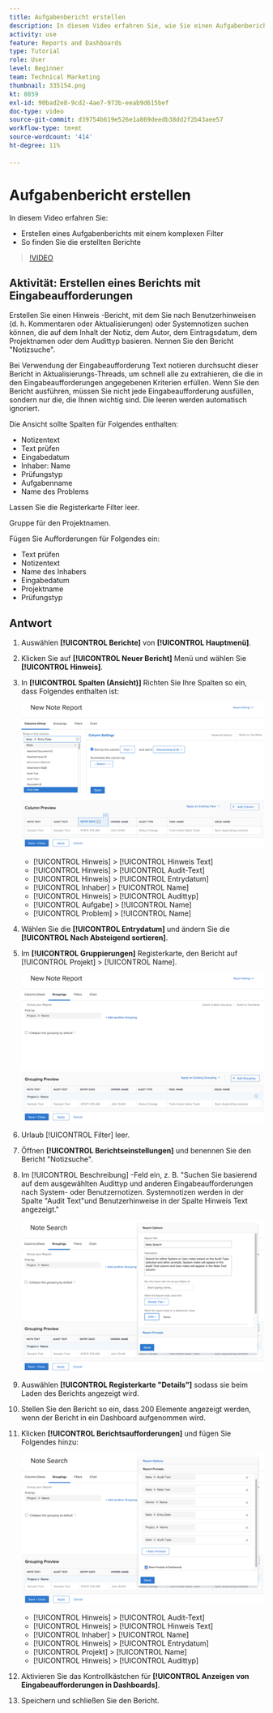 ```yaml
---
title: Aufgabenbericht erstellen
description: In diesem Video erfahren Sie, wie Sie einen Aufgabenbericht mit einem komplexen Filter in Workfront erstellen und die von Ihnen erstellten Berichte finden. Aktivität – einen Notizbericht mit Eingabeaufforderungen erstellen.
activity: use
feature: Reports and Dashboards
type: Tutorial
role: User
level: Beginner
team: Technical Marketing
thumbnail: 335154.png
kt: 8859
exl-id: 90bad2e8-9cd2-4ae7-973b-eeab9d615bef
doc-type: video
source-git-commit: d39754b619e526e1a869deedb38dd2f2b43aee57
workflow-type: tm+mt
source-wordcount: '414'
ht-degree: 11%

---
```


# Aufgabenbericht erstellen

In diesem Video erfahren Sie:

* Erstellen eines Aufgabenberichts mit einem komplexen Filter
* So finden Sie die erstellten Berichte

>[!VIDEO](https://video.tv.adobe.com/v/335154/?quality=12)

## Aktivität: Erstellen eines Berichts mit Eingabeaufforderungen

Erstellen Sie einen Hinweis -Bericht, mit dem Sie nach Benutzerhinweisen (d. h. Kommentaren oder Aktualisierungen) oder Systemnotizen suchen können, die auf dem Inhalt der Notiz, dem Autor, dem Eintragsdatum, dem Projektnamen oder dem Audittyp basieren. Nennen Sie den Bericht &quot;Notizsuche&quot;.

Bei Verwendung der Eingabeaufforderung Text notieren durchsucht dieser Bericht in Aktualisierungs-Threads, um schnell alle zu extrahieren, die die in den Eingabeaufforderungen angegebenen Kriterien erfüllen. Wenn Sie den Bericht ausführen, müssen Sie nicht jede Eingabeaufforderung ausfüllen, sondern nur die, die Ihnen wichtig sind. Die leeren werden automatisch ignoriert.

Die Ansicht sollte Spalten für Folgendes enthalten:

* Notizentext
* Text prüfen
* Eingabedatum
* Inhaber: Name
* Prüfungstyp
* Aufgabenname
* Name des Problems

Lassen Sie die Registerkarte Filter leer.

Gruppe für den Projektnamen.

Fügen Sie Aufforderungen für Folgendes ein:

* Text prüfen
* Notizentext
* Name des Inhabers
* Eingabedatum
* Projektname
* Prüfungstyp

## Antwort

1. Auswählen **[!UICONTROL Berichte]** von **[!UICONTROL Hauptmenü]**.
1. Klicken Sie auf **[!UICONTROL Neuer Bericht]** Menü und wählen Sie **[!UICONTROL Hinweis]**.
1. In **[!UICONTROL Spalten (Ansicht)]** Richten Sie Ihre Spalten so ein, dass Folgendes enthalten ist:

   ![Ein Bild des Bildschirms zur Erstellung von Berichtsspalten für Anmerkungen](assets/note-report-columns.png)

   * [!UICONTROL Hinweis] > [!UICONTROL Hinweis Text]
   * [!UICONTROL Hinweis] > [!UICONTROL Audit-Text]
   * [!UICONTROL Hinweis] > [!UICONTROL Entrydatum]
   * [!UICONTROL Inhaber] > [!UICONTROL Name]
   * [!UICONTROL Hinweis] > [!UICONTROL Audittyp]
   * [!UICONTROL Aufgabe] > [!UICONTROL Name]
   * [!UICONTROL Problem] > [!UICONTROL Name]

1. Wählen Sie die **[!UICONTROL Entrydatum]** und ändern Sie die **[!UICONTROL Nach Absteigend sortieren]**.
1. Im **[!UICONTROL Gruppierungen]** Registerkarte, den Bericht auf [!UICONTROL Projekt] > [!UICONTROL Name].

   ![Ein Bild des Bildschirms zur Erstellung von Berichtsgruppen für Anmerkungen](assets/note-report-groupings.png)

1. Urlaub [!UICONTROL Filter] leer.
1. Öffnen **[!UICONTROL Berichtseinstellungen]** und benennen Sie den Bericht &quot;Notizsuche&quot;.
1. Im [!UICONTROL Beschreibung] -Feld ein, z. B. &quot;Suchen Sie basierend auf dem ausgewählten Audittyp und anderen Eingabeaufforderungen nach System- oder Benutzernotizen. Systemnotizen werden in der Spalte &quot;Audit Text&quot;und Benutzerhinweise in der Spalte Hinweis Text angezeigt.&quot;

   ![Ein Bild des Bildschirms zur Erstellung der Berichtseinstellungen für Anmerkungen](assets/note-report-report-options.png)

1. Auswählen **[!UICONTROL Registerkarte &quot;Details&quot;]** sodass sie beim Laden des Berichts angezeigt wird.
1. Stellen Sie den Bericht so ein, dass 200 Elemente angezeigt werden, wenn der Bericht in ein Dashboard aufgenommen wird.
1. Klicken **[!UICONTROL Berichtsaufforderungen]** und fügen Sie Folgendes hinzu:

   ![Ein Bild des Bildschirms zur Erstellung von Meldeberichten](assets/note-report-report-prompts.png)

   * [!UICONTROL Hinweis] > [!UICONTROL Audit-Text]
   * [!UICONTROL Hinweis] > [!UICONTROL Hinweis Text]
   * [!UICONTROL Inhaber] > [!UICONTROL Name]
   * [!UICONTROL Hinweis] > [!UICONTROL Entrydatum]
   * [!UICONTROL Projekt] > [!UICONTROL Name]
   * [!UICONTROL Hinweis] > [!UICONTROL Audittyp]

1. Aktivieren Sie das Kontrollkästchen für **[!UICONTROL Anzeigen von Eingabeaufforderungen in Dashboards]**.
1. Speichern und schließen Sie den Bericht.
